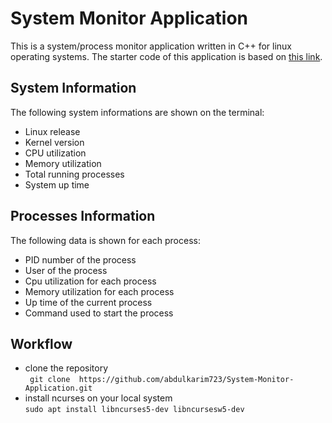 # System Monitor Application

This is a system/process monitor application written in C++ for linux operating systems. The starter code of this application is based on [this link](https://github.com/udacity/CppND-System-Monitor).  
## System Information
The following system informations are shown on the terminal:
- Linux release
- Kernel version
- CPU utilization
- Memory utilization
- Total running processes
- System up time
## Processes Information
The following data is shown for each process:  
- PID number of the process
- User of the process
- Cpu utilization for each process
- Memory utilization for each process
- Up time of the current process
- Command used to start the process
## Workflow
- clone the repository  
```  git clone  https://github.com/abdulkarim723/System-Monitor-Application.git  ```  
- install ncurses on your local system  
```sudo apt install libncurses5-dev libncursesw5-dev```